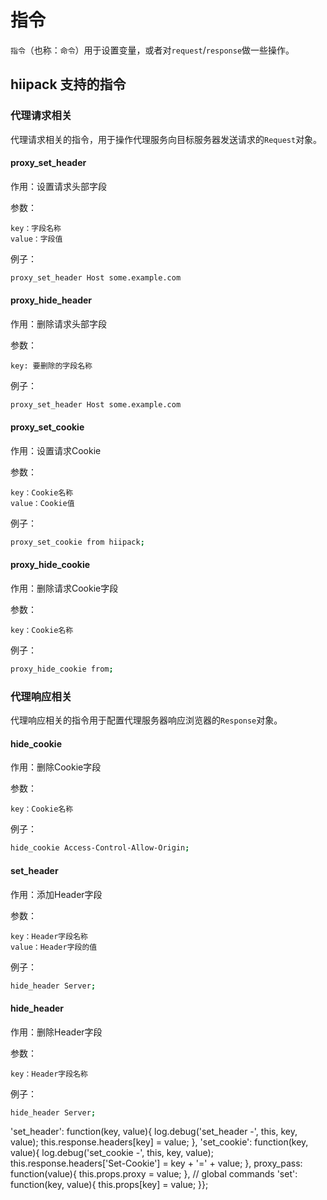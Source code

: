 # 指令

`指令`（也称：`命令`）用于设置变量，或者对`request`\/`response`做一些操作。

## hiipack 支持的指令

### 代理请求相关

代理请求相关的指令，用于操作代理服务向目标服务器发送请求的`Request`对象。

#### proxy\_set\_header

作用：设置请求头部字段

参数：

```
key：字段名称
value：字段值
```

例子：

```bash
proxy_set_header Host some.example.com
```

#### proxy\_hide\_header

作用：删除请求头部字段

参数：

```
key: 要删除的字段名称
```

例子：

```bash
proxy_set_header Host some.example.com
```

#### proxy\_set\_cookie

作用：设置请求Cookie

参数：

```
key：Cookie名称
value：Cookie值
```

例子：

```bash
proxy_set_cookie from hiipack;

```

#### proxy\_hide\_cookie

作用：删除请求Cookie字段

参数：

```
key：Cookie名称
```

例子：

```bash
proxy_hide_cookie from;
```

### 代理响应相关

代理响应相关的指令用于配置代理服务器响应浏览器的`Response`对象。







#### hide\_cookie

作用：删除Cookie字段

参数：

```
key：Cookie名称
```

例子：

```bash
hide_cookie Access-Control-Allow-Origin;
```

#### set\_header

作用：添加Header字段

参数：

```
key：Header字段名称
value：Header字段的值
```

例子：

```bash
hide_header Server;
```

#### hide\_header

作用：删除Header字段

参数：

```
key：Header字段名称
```

例子：

```bash
hide_header Server;
```

'set\_header': function\(key, value\){ log.debug\('set\_header -', this, key, value\); this.response.headers\[key\] = value; }, 'set\_cookie': function\(key, value\){ log.debug\('set\_cookie -', this, key, value\); this.response.headers\['Set-Cookie'\] = key + '=' + value; }, proxy\_pass: function\(value\){ this.props.proxy = value; }, \/\/ global commands 'set': function\(key, value\){ this.props\[key\] = value; }};

